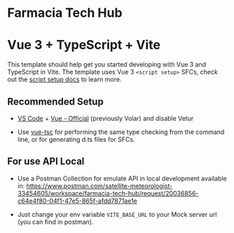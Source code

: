 # Farmacia Tech Hub

# Vue 3 + TypeScript + Vite

This template should help get you started developing with Vue 3 and TypeScript in Vite. The template uses Vue 3 `<script setup>` SFCs, check out the [script setup docs](https://v3.vuejs.org/api/sfc-script-setup.html#sfc-script-setup) to learn more.

## Recommended Setup

- [VS Code](https://code.visualstudio.com/) + [Vue - Official](https://marketplace.visualstudio.com/items?itemName=Vue.volar) (previously Volar) and disable Vetur

- Use [vue-tsc](https://github.com/vuejs/language-tools/tree/master/packages/tsc) for performing the same type checking from the command line, or for generating d.ts files for SFCs.

## For use API Local
- Use a Postman Collection for emulate API in local development available in: https://www.postman.com/satellite-meteorologist-33454605/workspace/farmacia-tech-hub/request/20036856-c64e4f80-04f1-47e5-865f-afdd7871ae1e

- Just change your env variable `VITE_BASE_URL` to your Mock server url (you can find in postman).
